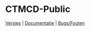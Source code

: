 # CTMCD-Public
[Versies](https://github.com/Saibot6/CTMCD-Public/releases) | 
[Documentatie](https://github.com/Saibot6/CTMCD-Public/wiki) |
[Bugs/Fouten](https://github.com/Saibot6/CTMCD-Public/issues)
